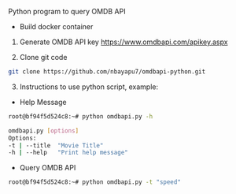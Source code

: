 Python program to query OMDB API

- Build docker container

1) Generate OMDB API key
https://www.omdbapi.com/apikey.aspx

2) Clone git code
```bash
git clone https://github.com/nbayapu7/omdbapi-python.git
```
3) Instructions to use python script, example:
- Help Message
```bash
root@bf94f5d524c8:~# python omdbapi.py -h

omdbapi.py [options]
Options:
-t | --title  "Movie Title"
-h | --help   "Print help message"
```

- Query OMDB API
```bash
root@bf94f5d524c8:~# python omdbapi.py -t "speed"
```




 
 
 
